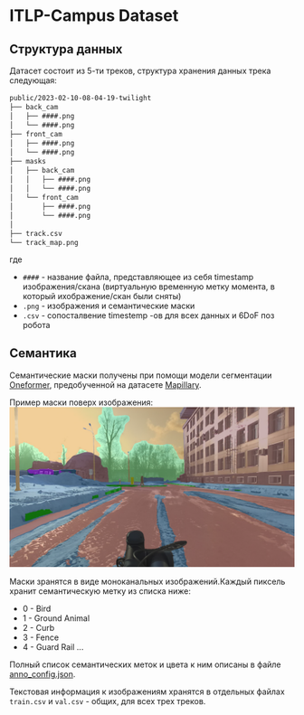 # ITLP-Campus Dataset

## Структура данных

Датасет состоит из 5-ти треков, структура хранения данных трека следующая:

```text
public/2023-02-10-08-04-19-twilight
├── back_cam
│   ├── ####.png
│   └── ####.png
├── front_cam
│   ├── ####.png
│   └── ####.png
├── masks
│   ├── back_cam
│   │   ├── ####.png
│   │   └── ####.png
│   └── front_cam
│       ├── ####.png
│       └── ####.png 
│   
├── track.csv
└── track_map.png

```

где
- `####` - название файла, представляющее из себя timestamp изображения/скана (виртуальную временную метку момента, в который ихображение/скан были сняты)
- `.png` - изображения и семантические маски
- `.csv` - сопоcталвение timestemp -ов для всех данных и 6DoF поз робота

## Семантика

Семантические маски получены при помощи модели сегментации  [Oneformer](https://github.com/SHI-Labs/OneFormer), предобученной на датасете [Mapillary](https://paperswithcode.com/dataset/mapillary-vistas-dataset).


Пример маски поверх изображения:
![](../img/segmentation_mask_over_image_demo.png)

Маски зранятся в виде моноканальных изображений.Каждый пиксель хранит семантическую метку из списка ниже:

- 0 - Bird
- 1 - Ground Animal
- 2 - Curb
- 3 - Fence
- 4 - Guard Rail
...

Полный список семантических меток и цвета к ним описаны в файле [anno_config.json](./anno_config.json).


Текстовая информация к изображениям хранятся в отдельных файлах `train.csv` и `val.csv` - общих, для всех трех треков.